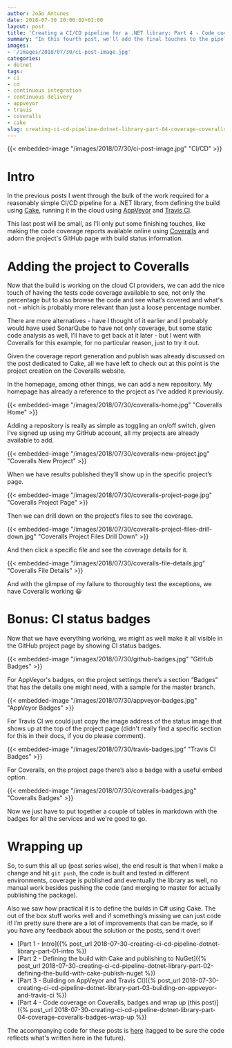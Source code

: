 ```yaml
---
author: João Antunes
date: 2018-07-30 20:00:02+01:00
layout: post
title: 'Creating a CI/CD pipeline for a .NET library: Part 4 - Code coverage on Coveralls, badges and wrap up'
summary: "In this fourth post, we'll add the final touches to the pipeline, publishing the code coverage report and adding some badges to GitHub."
images:
- '/images/2018/07/30/ci-post-image.jpg'
categories:
- dotnet
tags:
- ci
- cd
- continuous integration
- continuous delivery
- appveyor
- travis
- coveralls
- cake
slug: creating-ci-cd-pipeline-dotnet-library-part-04-coverage-coveralls-badges-wrap-up
---
```


{{< embedded-image "/images/2018/07/30/ci-post-image.jpg" "CI/CD" >}}

# Intro
In the previous posts I went through the bulk of the work required for a reasonably simple CI/CD pipeline for a .NET library, from defining the build using [Cake](https://cakebuild.net/), running it in the cloud using [AppVeyor](https://www.appveyor.com/) and [Travis CI](https://travis-ci.org/).

This last post will be small, as I'll only put some finishing touches, like making the code coverage reports available online using [Coveralls](https://coveralls.io/) and adorn the project's GitHub page with build status information.

# Adding the project to Coveralls
Now that the build is working on the cloud CI providers, we can add the nice touch of having the tests code coverage available to see, not only the percentage but to also browse the code and see what’s covered and what's not - which is probably more relevant than just a loose percentage number.

There are more alternatives - have I thought of it earlier and I probably would have used SonarQube to have not only coverage, but some static code analysis as well, I’ll have to get back at it later - but I went with Coveralls for this example, for no particular reason, just to try it out.

Given the coverage report generation and publish was already discussed on the post dedicated to Cake, all we have left to check out at this point is the project creation on the Coveralls website.

In the homepage, among other things, we can add a new repository. My homepage has already a reference to the project as I’ve added it previously.

{{< embedded-image "/images/2018/07/30/coveralls-home.jpg" "Coveralls Home" >}}

Adding a repository is really as simple as toggling an on/off switch, given I’ve signed up using my GitHub account, all my projects are already available to add.

{{< embedded-image "/images/2018/07/30/coveralls-new-project.jpg" "Coveralls New Project" >}}

When we have results published they’ll show up in the specific project’s page.

{{< embedded-image "/images/2018/07/30/coveralls-project-page.jpg" "Coveralls Project Page" >}}

Then we can drill down on the project’s files to see the coverage.

{{< embedded-image "/images/2018/07/30/coveralls-project-files-drill-down.jpg" "Coveralls Project Files Drill Down" >}}

And then click a specific file and see the coverage details for it.

{{< embedded-image "/images/2018/07/30/coveralls-file-details.jpg" "Coveralls File Details" >}}

And with the glimpse of my failure to thoroughly test the exceptions, we have Coveralls working 😀

# Bonus: CI status badges
Now that we have everything working, we might as well make it all visible in the GitHub project page by showing CI status badges.

{{< embedded-image "/images/2018/07/30/github-badges.jpg" "GitHub Badges" >}}

For AppVeyor's badges, on the project settings there’s a section “Badges” that has the details one might need, with a sample for the master branch.

{{< embedded-image "/images/2018/07/30/appveyor-badges.jpg" "AppVeyor Badges" >}}

For Travis CI we could just copy the image address of the status image that shows up at the top of the project page (didn't really find a specific section for this in their docs, if you do please comment).

{{< embedded-image "/images/2018/07/30/travis-badges.jpg" "Travis CI Badges" >}}

For Coveralls, on the project page there’s also a badge with a useful embed option.

{{< embedded-image "/images/2018/07/30/coveralls-badges.jpg" "Coveralls Badges" >}}

Now we just have to put together a couple of tables in markdown with the badges for all the services and we're good to go.

# Wrapping up
So, to sum this all up (post series wise), the end result is that when I make a change and hit `git push`, the code is built and tested in different environments, coverage is published and eventually the library as well, no manual work besides pushing the code (and merging to master for actually publishing the package).

Also we saw how practical it is to define the builds in C# using Cake. The out of the box stuff works well and if something’s missing we can just code it!
I’m pretty sure there are a lot of improvements that can be made, so if you have any feedback about the solution or the posts, send it over!

- [Part 1 - Intro]({% post_url 2018-07-30-creating-ci-cd-pipeline-dotnet-library-part-01-intro %})
- [Part 2 - Defining the build with Cake and publishing to NuGet]({% post_url 2018-07-30-creating-ci-cd-pipeline-dotnet-library-part-02-defining-the-build-with-cake-publish-nuget %})
- [Part 3 - Building on AppVeyor and Travis CI]({% post_url 2018-07-30-creating-ci-cd-pipeline-dotnet-library-part-03-building-on-appveyor-and-travis-ci %})
- [Part 4 - Code coverage on Coveralls, badges and wrap up (this post)]({% post_url 2018-07-30-creating-ci-cd-pipeline-dotnet-library-part-04-coverage-coveralls-badges-wrap-up %})

The accompanying code for these posts is [here](https://github.com/CodingMilitia/GrpcExtensions/tree/july-blog-post) (tagged to be sure the code reflects what's written here in the future).